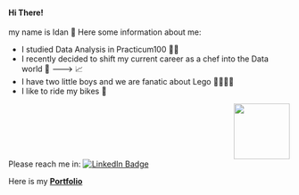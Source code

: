 #### Hi There! 
my name is Idan 👋
Here some information about me:
- I studied Data Analysis in Practicum100 👨‍🔬
- I recently decided to shift my current career as a chef into the Data world 🥩 ---> 📈
- I have two little boys and we are fanatic about Lego 👨‍👨‍👦‍👦
- I like to ride my bikes 🚴

<div id="header" align="right">
  <img src="https://media.giphy.com/media/HUplkVCPY7jTW/giphy.gif" width="100"/>
</div>
<div id="badges", align="left">
   Please reach me in: <a href= "https://www.linkedin.com/in/idan-goldstein">
    <img src="https://img.shields.io/badge/LinkedIn-blue?style=for-the-badge&logo=linkedin&logoColor=white" alt="LinkedIn Badge"/>
  </a>
  
  Here is my <strong> [Portfolio](https://github.com/idangold1212/Portfolio)
